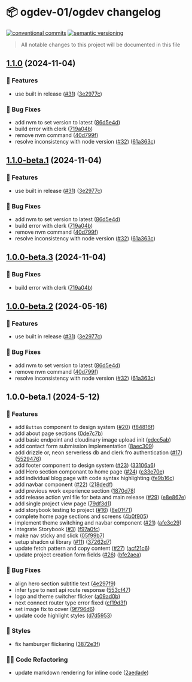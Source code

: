 # 📦 ogdev-01/ogdev changelog

[![conventional commits](https://img.shields.io/badge/conventional%20commits-1.0.0-yellow.svg)](https://conventionalcommits.org)
[![semantic versioning](https://img.shields.io/badge/semantic%20versioning-2.0.0-green.svg)](https://semver.org)

> All notable changes to this project will be documented in this file

## [1.1.0](https://github.com/OgDev-01/ogdev/compare/v1.0.0...v1.1.0) (2024-11-04)


### 🍕 Features

* use built in release ([#31](https://github.com/OgDev-01/ogdev/issues/31)) ([3e2977c](https://github.com/OgDev-01/ogdev/commit/3e2977cb10c9b11b63345723cd0e8c3c8b118b8d))


### 🐛 Bug Fixes

* add nvm to set version to latest ([86d5e4d](https://github.com/OgDev-01/ogdev/commit/86d5e4dc861b98717d1b5f3fa9ea40916cba20f7))
* build error with clerk ([719a04b](https://github.com/OgDev-01/ogdev/commit/719a04b95065d87b8363373bbfb1d4677fbdeb82))
* remove nvm command ([40d799f](https://github.com/OgDev-01/ogdev/commit/40d799f157bc8e02dc1d93b1c98d7ec71dc0ad3a))
* resolve inconsistency with node version ([#32](https://github.com/OgDev-01/ogdev/issues/32)) ([61a363c](https://github.com/OgDev-01/ogdev/commit/61a363c46a2d7c5af597e1aff8ee6e0a5b62f4a0))

## [1.1.0-beta.1](https://github.com/OgDev-01/ogdev/compare/v1.0.0...v1.1.0-beta.1) (2024-11-04)


### 🍕 Features

* use built in release ([#31](https://github.com/OgDev-01/ogdev/issues/31)) ([3e2977c](https://github.com/OgDev-01/ogdev/commit/3e2977cb10c9b11b63345723cd0e8c3c8b118b8d))


### 🐛 Bug Fixes

* add nvm to set version to latest ([86d5e4d](https://github.com/OgDev-01/ogdev/commit/86d5e4dc861b98717d1b5f3fa9ea40916cba20f7))
* build error with clerk ([719a04b](https://github.com/OgDev-01/ogdev/commit/719a04b95065d87b8363373bbfb1d4677fbdeb82))
* remove nvm command ([40d799f](https://github.com/OgDev-01/ogdev/commit/40d799f157bc8e02dc1d93b1c98d7ec71dc0ad3a))
* resolve inconsistency with node version ([#32](https://github.com/OgDev-01/ogdev/issues/32)) ([61a363c](https://github.com/OgDev-01/ogdev/commit/61a363c46a2d7c5af597e1aff8ee6e0a5b62f4a0))

## [1.0.0-beta.3](https://github.com/OgDev-01/ogdev/compare/v1.0.0-beta.2...v1.0.0-beta.3) (2024-11-04)


### 🐛 Bug Fixes

* build error with clerk ([719a04b](https://github.com/OgDev-01/ogdev/commit/719a04b95065d87b8363373bbfb1d4677fbdeb82))

## [1.0.0-beta.2](https://github.com/OgDev-01/ogdev/compare/v1.0.0-beta.1...v1.0.0-beta.2) (2024-05-16)


### 🍕 Features

* use built in release ([#31](https://github.com/OgDev-01/ogdev/issues/31)) ([3e2977c](https://github.com/OgDev-01/ogdev/commit/3e2977cb10c9b11b63345723cd0e8c3c8b118b8d))


### 🐛 Bug Fixes

* add nvm to set version to latest ([86d5e4d](https://github.com/OgDev-01/ogdev/commit/86d5e4dc861b98717d1b5f3fa9ea40916cba20f7))
* remove nvm command ([40d799f](https://github.com/OgDev-01/ogdev/commit/40d799f157bc8e02dc1d93b1c98d7ec71dc0ad3a))
* resolve inconsistency with node version ([#32](https://github.com/OgDev-01/ogdev/issues/32)) ([61a363c](https://github.com/OgDev-01/ogdev/commit/61a363c46a2d7c5af597e1aff8ee6e0a5b62f4a0))

## 1.0.0-beta.1 (2024-5-12)


### 🍕 Features

* add `Button` component to design system ([#20](https://github.com/OgDev-01/ogdev/issues/20)) ([f84816f](https://github.com/OgDev-01/ogdev/commit/f84816fc774441552c74f829a96cc93504ed29eb))
* add about page sections ([0de7c7b](https://github.com/OgDev-01/ogdev/commit/0de7c7b62817c32c2efc9169c7c71ad2c334e5ae))
* add basic endpoint and cloudinary image upload init ([edcc5ab](https://github.com/OgDev-01/ogdev/commit/edcc5ab24e54c676e5db2be18738a86e93643d73))
* add contact form submission implementation ([8aec309](https://github.com/OgDev-01/ogdev/commit/8aec309b3ece30337ba81e89fead7f87654fafcc))
* add drizzle or, neon serverless db and clerk fro authentication ([#17](https://github.com/OgDev-01/ogdev/issues/17)) ([5529476](https://github.com/OgDev-01/ogdev/commit/5529476251a585b236b3fa3a1834c26366b29a86))
* add footer component to design system ([#23](https://github.com/OgDev-01/ogdev/issues/23)) ([33106a6](https://github.com/OgDev-01/ogdev/commit/33106a62d940fa59efa5861fcae3117e3740b356))
* add Hero section componant to home page ([#24](https://github.com/OgDev-01/ogdev/issues/24)) ([c33e70e](https://github.com/OgDev-01/ogdev/commit/c33e70ef234261b94dd4d0c4108a66d0b63f0a86))
* add individual blog page with code syntax highlighting ([fe9b16c](https://github.com/OgDev-01/ogdev/commit/fe9b16cd26b6691342fb2799ae34c96f607c2448))
* add navbar component ([#22](https://github.com/OgDev-01/ogdev/issues/22)) ([218dedf](https://github.com/OgDev-01/ogdev/commit/218dedf60c88848c8a44719003b531cb32041a8e))
* add previous work experience section ([1870d78](https://github.com/OgDev-01/ogdev/commit/1870d78cf12f2323005c9547db0ca091144e3a35))
* add release action yml file for beta and main release ([#29](https://github.com/OgDev-01/ogdev/issues/29)) ([e8e867e](https://github.com/OgDev-01/ogdev/commit/e8e867ea3eb1d6421462256beb56f1f4d1d9e01d))
* add single project view page ([79df3d1](https://github.com/OgDev-01/ogdev/commit/79df3d1a3c2159923a4b607c9fef62bd554fa6ad))
* add storybook testing to project ([#16](https://github.com/OgDev-01/ogdev/issues/16)) ([8e01f71](https://github.com/OgDev-01/ogdev/commit/8e01f71a180c521e8fa2eb393c214f8d05c70163))
* complete home page sections and screens ([4b0f905](https://github.com/OgDev-01/ogdev/commit/4b0f905aed146e86291f13a0ebfa8adb241a3a8f))
* implement theme switching and navbar component ([#21](https://github.com/OgDev-01/ogdev/issues/21)) ([afe3c29](https://github.com/OgDev-01/ogdev/commit/afe3c29353e6eb2ae21c1afb31ae197c3767e959))
* integrate Storybook ([#3](https://github.com/OgDev-01/ogdev/issues/3)) ([f97a0fc](https://github.com/OgDev-01/ogdev/commit/f97a0fca38a82ba2327585a0cae8b7a6e18e10fb))
* make nav sticky and slick ([05f99b7](https://github.com/OgDev-01/ogdev/commit/05f99b7367cf3af5eba6250a068472501774f527))
* setup shadcn ui library ([#11](https://github.com/OgDev-01/ogdev/issues/11)) ([37262d7](https://github.com/OgDev-01/ogdev/commit/37262d7e3d8195f5d379b0fffe5b72922f91079a))
* update fetch pattern and copy content ([#27](https://github.com/OgDev-01/ogdev/issues/27)) ([acf21c6](https://github.com/OgDev-01/ogdev/commit/acf21c60bf1a5b0ee1a872883a6555a767bd5dfc))
* update project creation form fields ([#26](https://github.com/OgDev-01/ogdev/issues/26)) ([bfe2aea](https://github.com/OgDev-01/ogdev/commit/bfe2aea0f385edfcc2da81a75b05c8927ac68aa8))


### 🐛 Bug Fixes

* align hero section subtitle text ([4e297f9](https://github.com/OgDev-01/ogdev/commit/4e297f903762f007bc4e9c5adceb1356c6195be0))
* infer type to next api route response ([553cf47](https://github.com/OgDev-01/ogdev/commit/553cf4708f618dc80ae186c40e05140083e750b6))
* logo and theme switcher flicker ([a09ad0b](https://github.com/OgDev-01/ogdev/commit/a09ad0b5a24c00177032b6e8ae87cae3262267b7))
* next connect router type error fixed ([cf19d3f](https://github.com/OgDev-01/ogdev/commit/cf19d3f97589f461f9ba2d1e5ba092527d3d095d))
* set image fix to cover ([9f796d6](https://github.com/OgDev-01/ogdev/commit/9f796d653a76c68a2e84d65af1ac75d9c16f3d2d))
* update code highlight styles ([d7d5953](https://github.com/OgDev-01/ogdev/commit/d7d5953c5c7e4609b7a3e58bfcd7bd1df50675e4))


### 🎨 Styles

* fix hamburger flickering ([3872e3f](https://github.com/OgDev-01/ogdev/commit/3872e3f2b6d26d0e76fd1ea7175072eeee266cc6))


### 🧑‍💻 Code Refactoring

* update markdown rendering for inline code ([2aedade](https://github.com/OgDev-01/ogdev/commit/2aedade4c0c43eb48dead903fb173bec79f303f5))
